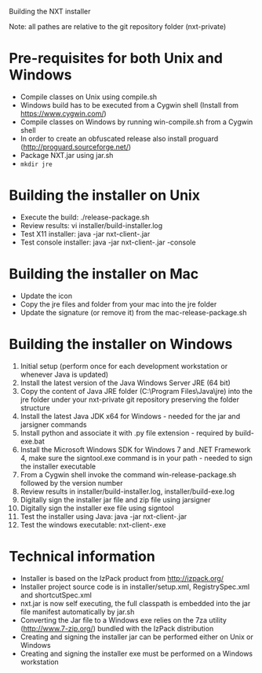 Building the NXT installer

Note: all pathes are relative to the git repository folder (nxt-private)

Pre-requisites for both Unix and Windows
========================================
* Compile classes on Unix using compile.sh
* Windows build has to be executed from a Cygwin shell (Install from https://www.cygwin.com/)
* Compile classes on Windows by running win-compile.sh from a Cygwin shell
* In order to create an obfuscated release also install proguard (http://proguard.sourceforge.net/)
* Package NXT.jar using jar.sh
* `mkdir jre`

Building the installer on Unix
==============================
* Execute the build: ./release-package.sh
* Review results: vi installer/build-installer.log
* Test X11 installer: java -jar nxt-client-<version>.jar
* Test console installer: java -jar nxt-client-<version>.jar -console

Building the installer on Mac
==============================
* Update the icon
* Copy the jre files and folder from your mac into the jre folder
* Update the signature (or remove it) from the mac-release-package.sh

Building the installer on Windows
=================================
1. Initial setup (perform once for each development workstation or whenever Java is updated)
2. Install the latest version of the Java Windows Server JRE (64 bit)
3. Copy the content of Java JRE folder (C:\Program Files\Java\jre<version>) into the jre folder under your nxt-private git repository preserving the folder structure
4. Install the latest Java JDK x64 for Windows - needed for the jar and jarsigner commands
5. Install python and associate it with .py file extension - required by build-exe.bat
6. Install the Microsoft Windows SDK for Windows 7 and .NET Framework 4, make sure the signtool.exe command is in your path - needed to sign the installer executable
7. From a Cygwin shell invoke the command win-release-package.sh followed by the version number
8. Review results in installer/build-installer.log, installer/build-exe.log
9. Digitally sign the installer jar file and zip file using jarsigner
10. Digitally sign the installer exe file using signtool
11. Test the installer using Java: java -jar nxt-client-<version>.jar
12. Test the windows executable: nxt-client-<version>.exe

Technical information
=====================
* Installer is based on the IzPack product from http://izpack.org/
* Installer project source code is in installer/setup.xml, RegistrySpec.xml and shortcutSpec.xml
* nxt.jar is now self executing, the full classpath is embedded into the jar file manifest automatically by jar.sh
* Converting the Jar file to a Windows exe relies on the 7za utility (http://www.7-zip.org/) bundled with the IzPack distribution
* Creating and signing the installer jar can be performed either on Unix or Windows
* Creating and signing the installer exe must be performed on a Windows workstation
